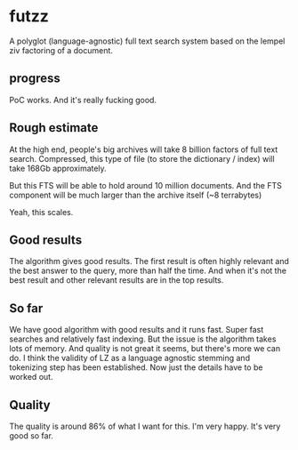 # futzz

A polyglot (language-agnostic) full text search system based on the lempel ziv factoring of a document.

## progress

PoC works. And it's really fucking good.

## Rough estimate

At the high end, people's big archives will take 8 billion factors of full text search. Compressed, this type of file (to store the dictionary / index) will take 168Gb approximately.

But this FTS will be able to hold around 10 million documents. And the FTS component will be much larger than the archive itself (~8 terrabytes)

Yeah, this scales.

## Good results

The algorithm gives good results. The first result is often highly relevant and the best answer to the query, more than half the time. And when it's not the best result and other relevant results are in the top results.

## So far

We have good algorithm with good results and it runs fast. Super fast searches and relatively fast indexing. But the issue is the algorithm takes lots of memory. And quality is not great it seems, but there's more we can do. I think the validity of LZ as a language agnostic stemming and tokenizing step has been established. Now just the details have to be worked out.

## Quality

The quality is around 86% of what I want for this. I'm very happy. It's very good so far. 
